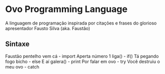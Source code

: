 # Ovo Programming Language

A linguagem de programação inspirada por citações e frases do glorioso apresentador Fausto Silva (aka. Faustão)

## Sintaxe

Faustão pentelho vem cá - import
Aperta número 1 liga() - if()
Tá pegando fogo bicho - else
E aí galera() - print
Por falar em ovo - try
Você destruiu o meu ovo - catch
